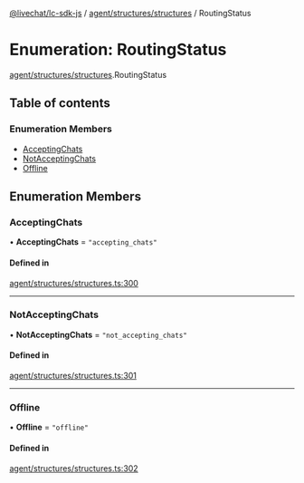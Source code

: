 [@livechat/lc-sdk-js](../README.md) / [agent/structures/structures](../modules/agent_structures_structures.md) / RoutingStatus

# Enumeration: RoutingStatus

[agent/structures/structures](../modules/agent_structures_structures.md).RoutingStatus

## Table of contents

### Enumeration Members

- [AcceptingChats](agent_structures_structures.RoutingStatus.md#acceptingchats)
- [NotAcceptingChats](agent_structures_structures.RoutingStatus.md#notacceptingchats)
- [Offline](agent_structures_structures.RoutingStatus.md#offline)

## Enumeration Members

### AcceptingChats

• **AcceptingChats** = ``"accepting_chats"``

#### Defined in

[agent/structures/structures.ts:300](https://github.com/livechat/lc-sdk-js/blob/a921f8a/src/agent/structures/structures.ts#L300)

___

### NotAcceptingChats

• **NotAcceptingChats** = ``"not_accepting_chats"``

#### Defined in

[agent/structures/structures.ts:301](https://github.com/livechat/lc-sdk-js/blob/a921f8a/src/agent/structures/structures.ts#L301)

___

### Offline

• **Offline** = ``"offline"``

#### Defined in

[agent/structures/structures.ts:302](https://github.com/livechat/lc-sdk-js/blob/a921f8a/src/agent/structures/structures.ts#L302)
